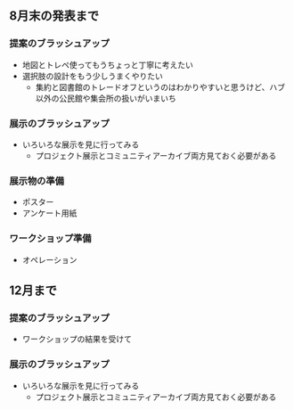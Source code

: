 
## 8月末の発表まで

### 提案のブラッシュアップ
- 地図とトレペ使ってもうちょっと丁寧に考えたい
- 選択肢の設計をもう少しうまくやりたい
	- 集約と図書館のトレードオフというのはわかりやすいと思うけど、ハブ以外の公民館や集会所の扱いがいまいち
### 展示のブラッシュアップ
- いろいろな展示を見に行ってみる
	- プロジェクト展示とコミュニティアーカイブ両方見ておく必要がある
### 展示物の準備
- ポスター
- アンケート用紙
### ワークショップ準備
- オペレーション
## 12月まで
### 提案のブラッシュアップ
- ワークショップの結果を受けて

### 展示のブラッシュアップ
-  いろいろな展示を見に行ってみる
	- プロジェクト展示とコミュニティアーカイブ両方見ておく必要がある
